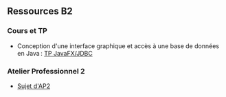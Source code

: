 ## Ressources B2

### Cours et TP

- Conception d'une interface graphique et accès à une base de données en Java : [TP JavaFX/JDBC](tp/tp-javafx-jdbc/README.md)

### Atelier Professionnel 2

- [Sujet d'AP2](ap2/README.md)
